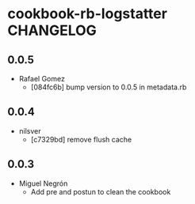 cookbook-rb-logstatter CHANGELOG
===============

## 0.0.5

  - Rafael Gomez
    - [084fc6b] bump version to 0.0.5 in metadata.rb

## 0.0.4

  - nilsver
    - [c7329bd] remove flush cache

## 0.0.3

  - Miguel Negrón
    - Add pre and postun to clean the cookbook

